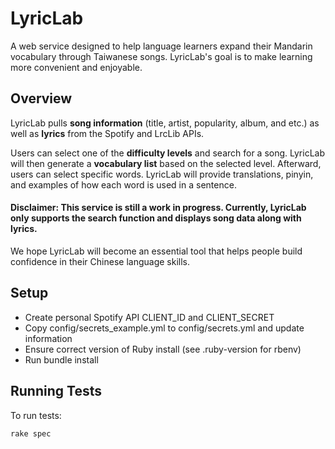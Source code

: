 # LyricLab

A web service designed to help language learners expand their Mandarin vocabulary through Taiwanese songs. LyricLab's goal is to make learning more convenient and enjoyable.

## Overview

LyricLab pulls **song information** (title, artist, popularity, album, and etc.) as well as **lyrics** from the Spotify and LrcLib APIs.

Users can select one of the **difficulty levels** and search for a song. LyricLab will then generate a **vocabulary list** based on the selected level. Afterward, users can select specific words. LyricLab will provide translations, pinyin, and examples of how each word is used in a sentence.

#### Disclaimer: This service is still a work in progress. Currently, LyricLab only supports the search function and displays song data along with lyrics.

We hope LyricLab will become an essential tool that helps people build confidence in their Chinese language skills.

## Setup

- Create personal Spotify API CLIENT_ID and CLIENT_SECRET
- Copy config/secrets_example.yml to config/secrets.yml and update information
- Ensure correct version of Ruby install (see .ruby-version for rbenv)
- Run bundle install

## Running Tests

To run tests:

```
rake spec
```